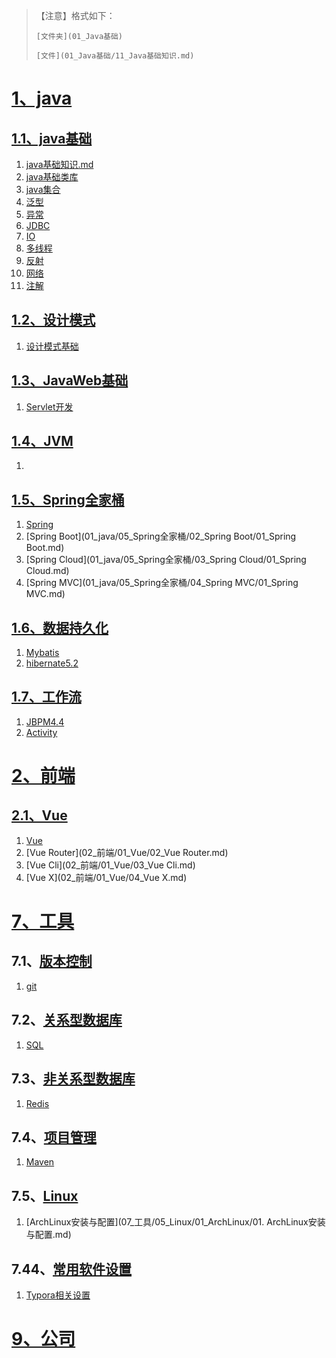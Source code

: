 > 【注意】格式如下：
>
> `[文件夹](01_Java基础)`
>
> `[文件](01_Java基础/11_Java基础知识.md)`

# [1、java](01_java)

## [1.1、java基础](01_java/01_Java基础)

1. [java基础知识.md](01_java/01_Java基础/11_Java基础知识.md)
2. [java基础类库](01_java/01_Java基础/12_java基础类库.md)
3. [java集合](01_java/01_Java基础/13_java集合.md)
4. [泛型](01_java/01_Java基础/14_泛型.md)
5. [异常](01_java/01_Java基础/15_异常.md)
6. [JDBC](01_java/01_Java基础/16_JDBC.md)
7. [IO](01_java/01_Java基础/17_IO.md)
8. [多线程](01_java/01_Java基础/多线程.md)
9. [反射](01_java/01_Java基础/反射.md)
10. [网络](01_java/01_Java基础/网络.md)
11. [注解](01_java/01_Java基础/注解.md)

## [1.2、设计模式](01_java/02_设计模式)

1. [设计模式基础](01_java/02_设计模式/01_设计模式基础.md)

## [1.3、JavaWeb基础](01_java/03_JavaWeb)

1. [Servlet开发](01_java/03_JavaWeb/01_Servlet开发1.md)

## [1.4、JVM](01_java/04_JVM)

1. [](01_java/01_Java基础/.md)

## [1.5、Spring全家桶](01_java/05_Spring全家桶)

1. [Spring](01_java/05_Spring全家桶/01_Spring/01_Spring.md)
2. [Spring Boot](01_java/05_Spring全家桶/02_Spring Boot/01_Spring Boot.md)
3. [Spring Cloud](01_java/05_Spring全家桶/03_Spring Cloud/01_Spring Cloud.md)
4. [Spring MVC](01_java/05_Spring全家桶/04_Spring MVC/01_Spring MVC.md)

## [1.6、数据持久化](01_java/06_数据持久化)

1. [Mybatis](01_java/06_数据持久化/01_Mybatis/01_Mybatis.md)
2. [hibernate5.2](01_java/06_数据持久化/02_Hibernate/01_hibernate5.2.md)

## [1.7、工作流](01_java/07_工作流)

1. [JBPM4.4](01_java/07_工作流/01_JBPM/01_JBPM4.4.md)
2. [Activity](01_java/07_工作流/02_Activity/.md)

# [2、前端](02_前端)

## [2.1、Vue](02_前端/01_Vue)

1. [Vue](02_前端/01_Vue/01_Vue.md)
2. [Vue Router](02_前端/01_Vue/02_Vue Router.md)
3. [Vue Cli](02_前端/01_Vue/03_Vue Cli.md)
4. [Vue X](02_前端/01_Vue/04_Vue X.md)

# [7、工具](07_工具)

## 7.1、[版本控制](07_工具/01_版本控制)

1. [git](07_工具/01_版本控制/01_Git/git.md)

## 7.2、[关系型数据库](07_工具/02_关系型数据库)

1. [SQL](07_工具/02_关系型数据库/01_SQL.md)

## 7.3、[非关系型数据库](07_工具/03_非关系型数据库)

1. [Redis](07_工具/03_非关系型数据库/01_Redis/Redis.md)

## 7.4、[项目管理](07_工具/04_项目管理)

1. [Maven](07_工具/04_项目管理/01_Maven/Maven.md)

## 7.5、[Linux](07_工具/05_Linux)

1. [ArchLinux安装与配置](07_工具/05_Linux/01_ArchLinux/01. ArchLinux安装与配置.md)

## 7.44、[常用软件设置](07_工具/44_常用软件设置)

1. [Typora相关设置](07_工具/44_常用软件设置/01_Typora/Typora相关设置.md)

# [9、公司](09_公司)











